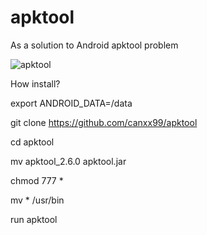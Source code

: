 # apktool
As a solution to Android apktool problem

![apktool](https://i.hizliresim.com/dzgJVV.jpg)

How install?

export ANDROID_DATA=/data

git clone https://github.com/canxx99/apktool

cd apktool

mv apktool_2.6.0 apktool.jar

chmod 777 *

mv * /usr/bin

run apktool 
